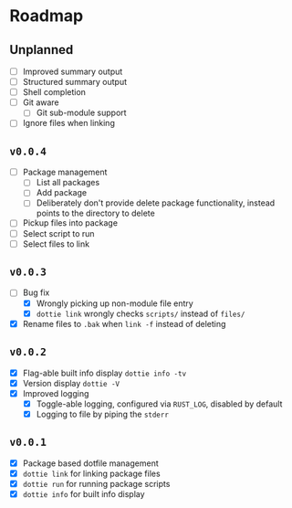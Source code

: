 # Roadmap

## Unplanned

- [ ] Improved summary output
- [ ] Structured summary output
- [ ] Shell completion
- [ ] Git aware
  - [ ] Git sub-module support
- [ ] Ignore files when linking

## `v0.0.4`

- [ ] Package management
  - [ ] List all packages
  - [ ] Add package
  - [ ] Deliberately don't provide delete package functionality, instead points
        to the directory to delete
- [ ] Pickup files into package
- [ ] Select script to run
- [ ] Select files to link

## `v0.0.3`

- [ ] Bug fix
  - [x] Wrongly picking up non-module file entry
  - [x] `dottie link` wrongly checks `scripts/` instead of `files/`
- [x] Rename files to `.bak` when `link -f` instead of deleting

## `v0.0.2`

- [x] Flag-able built info display `dottie info -tv`
- [x] Version display `dottie -V`
- [x] Improved logging
  - [x] Toggle-able logging, configured via `RUST_LOG`, disabled by default
  - [x] Logging to file by piping the `stderr`

## `v0.0.1`

- [x] Package based dotfile management
- [x] `dottie link` for linking package files
- [x] `dottie run` for running package scripts
- [x] `dottie info` for built info display
